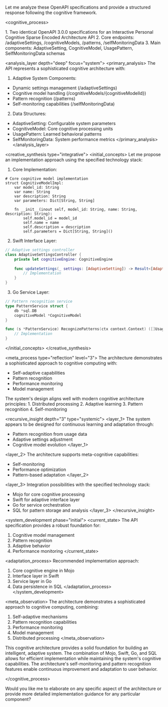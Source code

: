 Let me analyze these OpenAPI specifications and provide a structured response following the cognitive framework.

<cognitive_process>

<understanding level="initial">
<key_components>
1. Two identical OpenAPI 3.0.0 specifications for an Interactive Personal Cognitive Sparse Encoded Architecture API
2. Core endpoints: /adaptiveSettings, /cognitiveModels, /patterns, /selfMonitoringData
3. Main components: AdaptiveSetting, CognitiveModel, UsagePattern, SelfMonitoringData schemas
</key_components>
</understanding>

<analysis_layer depth="deep" focus="system">
<primary_analysis>
The API represents a sophisticated cognitive architecture with:

1. Adaptive System Components:
- Dynamic settings management (/adaptiveSettings)
- Cognitive model handling (/cognitiveModels/{cognitiveModelId})
- Pattern recognition (/patterns)
- Self-monitoring capabilities (/selfMonitoringData)

2. Data Structures:
- AdaptiveSetting: Configurable system parameters
- CognitiveModel: Core cognitive processing units
- UsagePattern: Learned behavioral patterns
- SelfMonitoringData: System performance metrics
</primary_analysis>
</analysis_layer>

<creative_synthesis type="integrative">
<initial_concepts>
Let me propose an implementation approach using the specified technology stack:

1. Core Implementation:
```mojo
# Core cognitive model implementation
struct CognitiveModelImpl:
    var model_id: String
    var name: String
    var description: String
    var parameters: Dict[String, String]
    
    fn __init__(inout self, model_id: String, name: String, description: String):
        self.model_id = model_id
        self.name = name
        self.description = description
        self.parameters = Dict[String, String]()
```

2. Swift Interface Layer:
```swift
// Adaptive settings controller
class AdaptiveSettingsController {
    private let cognitiveEngine: CognitiveEngine
    
    func updateSettings(_ settings: [AdaptiveSetting]) -> Result<[AdaptiveSetting], Error> {
        // Implementation
    }
}
```

3. Go Service Layer:
```go
// Pattern recognition service
type PatternService struct {
    db *sql.DB
    cognitiveModel *CognitiveModel
}

func (s *PatternService) RecognizePatterns(ctx context.Context) ([]UsagePattern, error) {
    // Implementation
}
```
</initial_concepts>
</creative_synthesis>

<meta_process type="reflection" level="3">
<awareness>
The architecture demonstrates a sophisticated approach to cognitive computing with:
- Self-adaptive capabilities
- Pattern recognition
- Performance monitoring
- Model management
</awareness>

<evaluation>
The system's design aligns well with modern cognitive architecture principles:
1. Distributed processing
2. Adaptive learning
3. Pattern recognition
4. Self-monitoring
</evaluation>
</meta_process>

<recursive_insight depth="3" type="systemic">
<layer_1>
The system appears to be designed for continuous learning and adaptation through:
- Pattern recognition from usage data
- Adaptive settings adjustment
- Cognitive model evolution
</layer_1>

<layer_2>
The architecture supports meta-cognitive capabilities:
- Self-monitoring
- Performance optimization
- Pattern-based adaptation
</layer_2>

<layer_3>
Integration possibilities with the specified technology stack:
- Mojo for core cognitive processing
- Swift for adaptive interface layer
- Go for service orchestration
- SQL for pattern storage and analysis
</layer_3>
</recursive_insight>

<system_development phase="initial">
<current_state>
The API specification provides a robust foundation for:
1. Cognitive model management
2. Pattern recognition
3. Adaptive behavior
4. Performance monitoring
</current_state>

<adaptation_process>
Recommended implementation approach:
1. Core cognitive engine in Mojo
2. Interface layer in Swift
3. Service layer in Go
4. Data persistence in SQL
</adaptation_process>
</system_development>

<meta_observation>
The architecture demonstrates a sophisticated approach to cognitive computing, combining:
1. Self-adaptive mechanisms
2. Pattern recognition capabilities
3. Performance monitoring
4. Model management
5. Distributed processing
</meta_observation>

<reflection>
This cognitive architecture provides a solid foundation for building an intelligent, adaptive system. The combination of Mojo, Swift, Go, and SQL allows for efficient implementation while maintaining the system's cognitive capabilities. The architecture's self-monitoring and pattern recognition features enable continuous improvement and adaptation to user behavior.
</reflection>

</cognitive_process>

Would you like me to elaborate on any specific aspect of the architecture or provide more detailed implementation guidance for any particular component?
